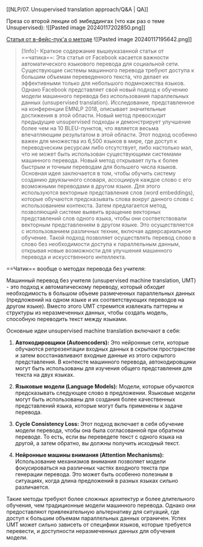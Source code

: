 [[NLP/07. Unsupervised translation approach/Q&A | QA]]

Преза со второй лекции об эмбеддингах (что как раз о теме Unsupervised):
![[Pasted image 20240117202850.png]]

[Статья от в-фейс-пук'а о методе](https://engineering.fb.com/2018/08/31/ai-research/unsupervised-machine-translation-a-novel-approach-to-provide-fast-accurate-translations-for-more-languages/)
![[Pasted image 20240117195642.png]]
>[!info]- Краткое содержание вышеуказанной статьи от ==чатика==: 
>Эта статья от Facebook касается важности автоматического языкового перевода для социальной сети. Существующие системы машинного перевода требуют доступа к большим объемам переведенного текста, что делает их эффективными только для небольшого подмножества языков. Однако Facebook представляет свой новый подход к обучению модели машинного перевода без использования параллельных данных (unsupervised translation).
>Исследование, представленное на конференции EMNLP 2018, описывает значительные достижения в этой области. Новый метод превосходит предыдущие unsupervised подходы и демонстрирует улучшение более чем на 10 BLEU-пунктов, что является весьма впечатляющим результатом в этой области.
>Этот подход особенно важен для множества из 6,500 языков в мире, где доступ к переводческим ресурсам либо отсутствует, либо настолько мал, что не может быть использован существующими системами машинного перевода. Новый метод открывает путь к более быстрым и точным переводам для большего числа языков.
>Основная идея заключается в том, чтобы обучить систему созданию двуязычного словаря, ассоциируя каждое слово с его возможными переводами в другом языке. Для этого используются векторные представления слов (word embeddings), которые обучаются предсказывать слова вокруг данного слова с использованием контекста. Затем предлагается метод, позволяющий системе выявить вращение векторных представлений слов одного языка, чтобы они соответствовали векторным представлениям в другом языке. Это осуществляется с использованием различных техник, включая адверсариальное обучение.
>Такой подход позволяет осуществлять перевод слово в слово без необходимости доступа к параллельным данным, открывая новые возможности для улучшения машинного перевода и искусственного интеллекта.

==Чатик== вообще о методах перевода без учителя:

Машинный перевод без учителя (unsupervised machine translation, UMT) - это подход к автоматическому переводу, который обходит необходимость в большом объеме размеченных параллельных данных (предложений на одном языке и их соответствующих переводов на другом языке). Вместо этого UMT стремится извлекать паттерны и структуры из неразмеченных данных, чтобы создать модель, способную переводить текст между языками.

Основные идеи unsupervised machine translation включают в себя:

1. **Автокодировщики (Autoencoders):** Это нейронные сети, которые обучаются репрезентации входных данных в скрытом пространстве и затем восстанавливают входные данные из этого скрытого представления. В контексте машинного перевода, автокодировщики могут быть использованы для изучения общего представления для текста на двух языках.

2. **Языковые модели (Language Models):** Модели, которые обучаются предсказывать следующее слово в предложении. Языковые модели могут быть использованы для создания более качественных представлений языка, которые могут быть применены к задаче перевода.

3. **Cycle Consistency Loss:** Этот подход включает в себя обучение модели перевода, чтобы она была согласованной при обратном переводе. То есть, если вы переведете текст с одного языка на другой, а затем обратно, вы должны получить исходный текст.

4. **Нейронные машины внимания (Attention Mechanisms):** Использование механизмов внимания позволяет модели фокусироваться на различных частях входного текста при генерации перевода. Это может быть особенно полезным в ситуациях, когда длина предложений в разных языках сильно различается.

Такие методы требуют более сложных архитектур и более длительного обучения, чем традиционные модели машинного перевода. Однако они предоставляют привлекательную альтернативу для ситуаций, где доступ к большим объемам параллельных данных ограничен. Успех UMT может сильно зависеть от специфики языков, которые требуется перевести, и доступности неразмеченных данных для обучения модели.